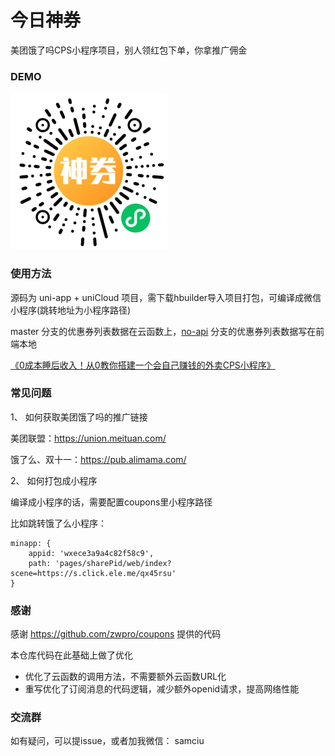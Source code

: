 
# 今日神券

美团饿了吗CPS小程序项目，别人领红包下单，你拿推广佣金

### DEMO

<img src="./examples/code.jpg" width="250" />


### 使用方法

源码为 uni-app + uniCloud 项目，需下载hbuilder导入项目打包，可编译成微信小程序(跳转地址为小程序路径)

master 分支的优惠券列表数据在云函数上，[no-api](https://github.com/Samciu/CouponToday/tree/no-api) 分支的优惠券列表数据写在前端本地

[《0成本睡后收入！从0教你搭建一个会自己赚钱的外卖CPS小程序》](https://mp.weixin.qq.com/s?__biz=MjM5MjUyNjA2Mg==&mid=2454816396&idx=1&sn=c8a649dec81b1172b6d1c721c37d6fb2&chksm=b101dd0d8676541b6a427f8823ffbbe2eade0f24cb4340c2314fd26e18ced8e1fe8ef33091f0&token=1963651323&lang=zh_CN#rd)


### 常见问题

1、 如何获取美团饿了吗的推广链接

美团联盟：https://union.meituan.com/

饿了么、双十一：https://pub.alimama.com/

2、 如何打包成小程序

编译成小程序的话，需要配置coupons里小程序路径

比如跳转饿了么小程序：

```
minapp: {
    appid: 'wxece3a9a4c82f58c9',
    path: 'pages/sharePid/web/index?scene=https://s.click.ele.me/qx45rsu'
}
```







### 感谢

感谢 https://github.com/zwpro/coupons 提供的代码

本仓库代码在此基础上做了优化
- 优化了云函数的调用方法，不需要额外云函数URL化
- 重写优化了订阅消息的代码逻辑，减少额外openid请求，提高网络性能

### 交流群

如有疑问，可以提issue，或者加我微信： samciu
